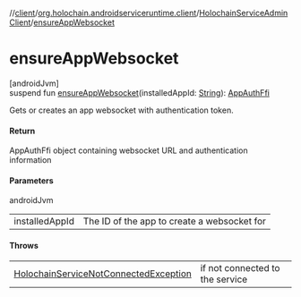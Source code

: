 //[client](../../../index.md)/[org.holochain.androidserviceruntime.client](../index.md)/[HolochainServiceAdminClient](index.md)/[ensureAppWebsocket](ensure-app-websocket.md)

# ensureAppWebsocket

[androidJvm]\
suspend fun [ensureAppWebsocket](ensure-app-websocket.md)(installedAppId: [String](https://kotlinlang.org/api/core/kotlin-stdlib/kotlin/-string/index.html)): [AppAuthFfi](../-app-auth-ffi/index.md)

Gets or creates an app websocket with authentication token.

#### Return

AppAuthFfi object containing websocket URL and authentication information

#### Parameters

androidJvm

| | |
|---|---|
| installedAppId | The ID of the app to create a websocket for |

#### Throws

| | |
|---|---|
| [HolochainServiceNotConnectedException](../-holochain-service-not-connected-exception/index.md) | if not connected to the service |